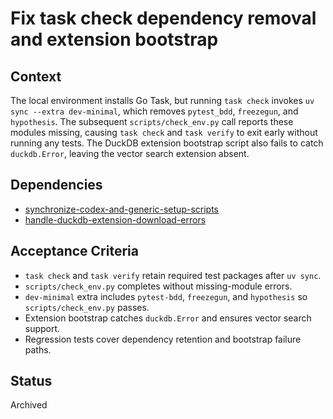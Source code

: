 # Fix task check dependency removal and extension bootstrap

## Context
The local environment installs Go Task, but running `task check` invokes
`uv sync --extra dev-minimal`, which removes `pytest_bdd`, `freezegun`, and
`hypothesis`. The subsequent `scripts/check_env.py` call reports these modules
missing, causing `task check` and `task verify` to exit early without running
any tests. The DuckDB extension bootstrap script also fails to catch
`duckdb.Error`, leaving the vector search extension absent.

## Dependencies
- [synchronize-codex-and-generic-setup-scripts](../synchronize-codex-and-generic-setup-scripts.md)
- [handle-duckdb-extension-download-errors](handle-duckdb-extension-download-errors.md)

## Acceptance Criteria
- `task check` and `task verify` retain required test packages after `uv sync`.
- `scripts/check_env.py` completes without missing-module errors.
- `dev-minimal` extra includes `pytest-bdd`, `freezegun`, and `hypothesis` so `scripts/check_env.py` passes.
- Extension bootstrap catches `duckdb.Error` and ensures vector search support.
- Regression tests cover dependency retention and bootstrap failure paths.

## Status
Archived
